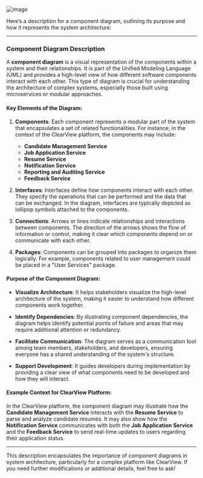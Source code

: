 ![image](https://github.com/user-attachments/assets/b6b039c1-ed6c-4c2d-bbcb-5b59e8327c3c)

Here’s a description for a component diagram, outlining its purpose and how it represents the system architecture:

---

### **Component Diagram Description**

A **component diagram** is a visual representation of the components within a system and their relationships. It is part of the Unified Modeling Language (UML) and provides a high-level view of how different software components interact with each other. This type of diagram is crucial for understanding the architecture of complex systems, especially those built using microservices or modular approaches.

#### **Key Elements of the Diagram:**

1. **Components**: Each component represents a modular part of the system that encapsulates a set of related functionalities. For instance, in the context of the ClearView platform, the components may include:
   - **Candidate Management Service**
   - **Job Application Service**
   - **Resume Service**
   - **Notification Service**
   - **Reporting and Auditing Service**
   - **Feedback Service**

2. **Interfaces**: Interfaces define how components interact with each other. They specify the operations that can be performed and the data that can be exchanged. In the diagram, interfaces are typically depicted as lollipop symbols attached to the components.

3. **Connections**: Arrows or lines indicate relationships and interactions between components. The direction of the arrows shows the flow of information or control, making it clear which components depend on or communicate with each other.

4. **Packages**: Components can be grouped into packages to organize them logically. For example, components related to user management could be placed in a "User Services" package.

#### **Purpose of the Component Diagram:**

- **Visualize Architecture**: It helps stakeholders visualize the high-level architecture of the system, making it easier to understand how different components work together.
  
- **Identify Dependencies**: By illustrating component dependencies, the diagram helps identify potential points of failure and areas that may require additional attention or redundancy.

- **Facilitate Communication**: The diagram serves as a communication tool among team members, stakeholders, and developers, ensuring everyone has a shared understanding of the system's structure.

- **Support Development**: It guides developers during implementation by providing a clear view of what components need to be developed and how they will interact.

#### **Example Context for ClearView Platform:**

In the ClearView platform, the component diagram may illustrate how the **Candidate Management Service** interacts with the **Resume Service** to parse and analyze candidate resumes. It may also show how the **Notification Service** communicates with both the **Job Application Service** and the **Feedback Service** to send real-time updates to users regarding their application status.

---

This description encapsulates the importance of component diagrams in system architecture, particularly for a complex platform like ClearView. If you need further modifications or additional details, feel free to ask!
